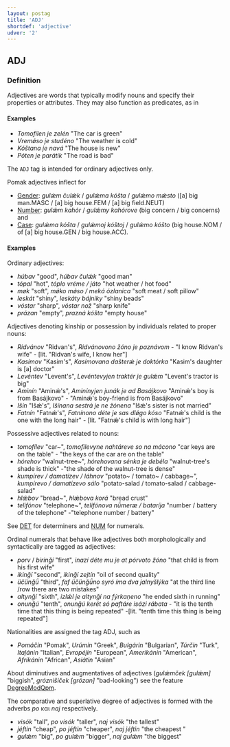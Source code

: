 ```yaml
---
layout: postag
title: 'ADJ'
shortdef: 'adjective'
udver: '2'
---
```



## ADJ

### Definition

Adjectives are words that typically modify nouns and specify their properties or attributes. They may also function as predicates, as in

#### Examples
-  *Tomofílen je zelén* "The car is green"
-  *Vremǿso je studéno* "The weather is cold"
-  *Kóštana je navá* "The house is new"
-  *Póten je parátik* "The road is bad"

The `ADJ` tag is intended for ordinary adjectives only. 

Pomak adjectives inflect for

- [Gender](../feat/Gender.md): *gulǽm čulǽk* / *gulǽma kóšta* / *gulǽmo mǽsto* ([a] big man.MASC / [a] big house.FEM / [a] big field.NEUT)
- [Number](../feat/Number.md): *gulǽm kahór* / *gulǽmy kahórove* (big concern / big concerns) and
- [Case](../feat/Case.md): *gulǽma kóšta* / *gulǽmoj kóštoj* / *gulǽmo kóšto* (big house.NOM / of [a] big house.GEN / big house.ACC).

#### Examples

Ordinary adjectives:

- *húbav* "good", *húbav čulǽk* "good man"
- *tópal* "hot", *tóplo vréme / játo* "hot weather / hot food"
- *møk* "soft", *mǿko mǿso / meká ózlanica* "soft meat / soft pillow"
- *leskát* "shiny", *leskáty bájniky* "shiny beads"
- *vóstar* "sharp", *vóstar nož* "sharp knife"
- *prázan* "empty", *prazná kóšta* "empty house"

Adjectives denoting kinship or possession by individuals related to proper nouns:
- *Ridvánov* "Ridvan's", *Ridvánovono žóno je paznávom* - "I know Ridvan's wife" - [lit. "Ridvan's wife, I know her"]
- *Kasímov* "Kasim's", *Kasímovana dašterǽ je doktórka* "Kasim's daughter is [a] doctor" 
- *Levéntev* "Levent's", *Levéntevyjen traktér je gulǽm* "Levent's tractor is big"
- *Aminín* "Aminǽ's", *Aminínyjen junák je ad Basájkovo* "Aminǽ's boy is from Basájkovo" - "Aminǽ's boy-friend is from Basájkovo"
- *Išín* "Išǽ's", *Išínana sestrá je ne žónena* "Išǽ's sister is not married"
- *Fatnín* "Fatnǽ's", *Fatnínono déte je sas dlǿgo kóso* "Fatnǽ's child is the one with the long hair"  - [lit. "Fatnǽ's child is with long hair"] 

Possessive adjectives related to nouns:
* *tomofílev* "car~", *tomofílevyne nahtáreve so na mácono* "car keys are on the table" - "the keys of the car are on the table"
* *hórehov* "walnut-tree~", *hórehovana sénka je debéla* "walnut-tree's shade is thick" -"the shade of the walnut-tree is dense"
* *kumpírev / damatízev / láhnov* "potato~ / tomato~ / cabbage~", *kumpírevo / damatízevo sálo* "potato-salad / tomato-salad / cabbage-salad"
* *hlǽbov* "bread~", *hlǽbova korá* "bread crust"
* *telifónov* "telephone~", *telifónova nǘmeræ / bataríja* "number / battery of the telephone" -"telephone number / battery"

See [DET](DET.md) for determiners and [NUM](NUM.md) for numerals.

Ordinal numerals that behave like adjectives both  morphologically and syntactically are tagged as adjectives:

- *porv* / *birinǧí* "first", *inazí déte mu je at pórvoto žóno* "that child is from his first wife"
- *ikinǧí* "second", *ikinǧí zejtín* "oil of second quality" 
- *üčünǧǘ* "third", *faf üčünǧǘno syró íma dva jalnyšlýka* "at the third line /row there are two mistakes"
- *altynǧí* "sixth", *izlǽl je altynǧí na fýrkaņeno* "he ended sixth in running"
- *onunǧú* "tenth", *onunǧú kerét só paftáre isázi rábata*  - "it is the tenth time that this thing is being repeated" -[lit. "tenth time this thing is being repeated"]

Nationalities are assigned the tag ADJ, such as
- *Pomáčin* "Pomak", *Urúmin* "Greek", *Bulgárin* "Bulgarian", *Túrčin* "Turk", *Itaļánin* "Italian", *Evropéjin* "European", *Amerikánin* "American", *Afrikánin* "African", *Asiátin* "Asian"

About diminutives and augmentatives of adjectives (*gulǽmček [gulǽm]* "biggish", *gróznišiček [grózan]* "bad-looking") see the feature [DegreeModQpm](../feat/DegreeModQpm.md).

The comparative and superlative degree of adjectives is formed with the adverbs  _po_ και _naj_ respectively.
* _visók_ "tall", _po visók_ "taller", _naj visók_ "the tallest"
* _jéftin_ "cheap", _po jéftin_ "cheaper", _naj jéftin_ "the cheapest "
* _gulǽm_ "big", _po gulǽm_ "bigger", _naj gulǽm_ "the biggest"



<!-- Interlanguage links updated Ne 5. května 2024, 18:19:32 CEST -->

